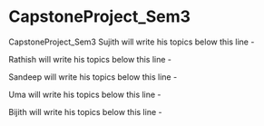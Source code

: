 # CapstoneProject_Sem3
CapstoneProject_Sem3
Sujith will write his topics below this line - 


Rathish will write his topics below this line - 


Sandeep will write his topics below this line - 


Uma will write his topics below this line - 


Bijith will write his topics below this line - 

